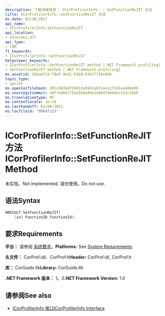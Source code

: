 ```yaml
---
description: 了解详细信息： ICorProfilerInfo：： SetFunctionReJIT 方法
title: ICorProfilerInfo::SetFunctionReJIT 方法
ms.date: 03/30/2017
api_name:
- ICorProfilerInfo.SetFunctionReJIT
api_location:
- mscorwks.dll
api_type:
- COM
f1_keywords:
- ICorProfilerInfo::SetFunctionReJIT
helpviewer_keywords:
- ICorProfilerInfo::SetFunctionReJIT method [.NET Framework profiling]
- SetFunctionReJIT method [.NET Framework profiling]
ms.assetid: 36ba4f15-78e5-4e52-b3b8-6341f710c696
topic_type:
- apiref
ms.openlocfilehash: 201cb83b4f2dd13ab941a6fc4ce171d1aab80e9b
ms.sourcegitcommit: ddf7edb67715a5b9a45e3dd44536dabc153c1de0
ms.translationtype: MT
ms.contentlocale: zh-CN
ms.lasthandoff: 02/06/2021
ms.locfileid: "99647123"
---
```

# <a name="icorprofilerinfosetfunctionrejit-method"></a><span data-ttu-id="cae8c-103">ICorProfilerInfo::SetFunctionReJIT 方法</span><span class="sxs-lookup"><span data-stu-id="cae8c-103">ICorProfilerInfo::SetFunctionReJIT Method</span></span>

<span data-ttu-id="cae8c-104">未实现。</span><span class="sxs-lookup"><span data-stu-id="cae8c-104">Not implemented.</span></span> <span data-ttu-id="cae8c-105">请勿使用。</span><span class="sxs-lookup"><span data-stu-id="cae8c-105">Do not use.</span></span>  
  
## <a name="syntax"></a><span data-ttu-id="cae8c-106">语法</span><span class="sxs-lookup"><span data-stu-id="cae8c-106">Syntax</span></span>  
  
```cpp  
HRESULT SetFunctionReJIT(  
    [in] FunctionID functionId);  
```  
  
## <a name="requirements"></a><span data-ttu-id="cae8c-107">要求</span><span class="sxs-lookup"><span data-stu-id="cae8c-107">Requirements</span></span>  

 <span data-ttu-id="cae8c-108">**平台：** 请参阅 [系统要求](../../get-started/system-requirements.md)。</span><span class="sxs-lookup"><span data-stu-id="cae8c-108">**Platforms:** See [System Requirements](../../get-started/system-requirements.md).</span></span>  
  
 <span data-ttu-id="cae8c-109">**头文件：** CorProf.idl、CorProf.h</span><span class="sxs-lookup"><span data-stu-id="cae8c-109">**Header:** CorProf.idl, CorProf.h</span></span>  
  
 <span data-ttu-id="cae8c-110">**库：** CorGuids.lib</span><span class="sxs-lookup"><span data-stu-id="cae8c-110">**Library:** CorGuids.lib</span></span>  
  
 <span data-ttu-id="cae8c-111">**.NET Framework 版本：** 1。0</span><span class="sxs-lookup"><span data-stu-id="cae8c-111">**.NET Framework Version:** 1.0</span></span>  
  
## <a name="see-also"></a><span data-ttu-id="cae8c-112">请参阅</span><span class="sxs-lookup"><span data-stu-id="cae8c-112">See also</span></span>

- [<span data-ttu-id="cae8c-113">ICorProfilerInfo 接口</span><span class="sxs-lookup"><span data-stu-id="cae8c-113">ICorProfilerInfo Interface</span></span>](icorprofilerinfo-interface.md)
